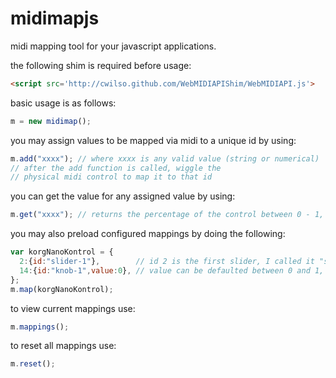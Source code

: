 midimapjs
=========

midi mapping tool for your javascript applications.

the following shim is required before usage:
```html
<script src='http://cwilso.github.com/WebMIDIAPIShim/WebMIDIAPI.js'>
```

basic usage is as follows:
```javascript
m = new midimap();
```
you may assign values to be mapped via midi to a unique id by using:  
```javascript
m.add("xxxx"); // where xxxx is any valid value (string or numerical)
// after the add function is called, wiggle the 
// physical midi control to map it to that id
```
you can get the value for any assigned value by using:
```javascript
m.get("xxxx"); // returns the percentage of the control between 0 - 1, not 0 - 127
```
you may also preload configured mappings by doing the following:
```javascript
var korgNanoKontrol = {
  2:{id:"slider-1"},        // id 2 is the first slider, I called it "slider-1"
  14:{id:"knob-1",value:0}, // value can be defaulted between 0 and 1, or excluded.
};
m.map(korgNanoKontrol);
```
to view current mappings use:
```javascript
m.mappings();
```
to reset all mappings use:
```javascript
m.reset();
```

